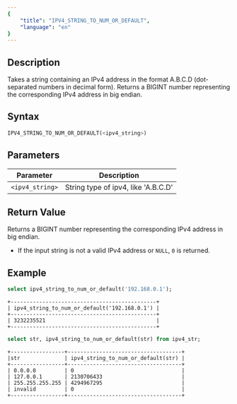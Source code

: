 ```yaml
---
{
    "title": "IPV4_STRING_TO_NUM_OR_DEFAULT",
    "language": "en"
}
---
```


<!-- 
Licensed to the Apache Software Foundation (ASF) under one
or more contributor license agreements.  See the NOTICE file
distributed with this work for additional information
regarding copyright ownership.  The ASF licenses this file
to you under the Apache License, Version 2.0 (the
"License"); you may not use this file except in compliance
with the License.  You may obtain a copy of the License at
  http://www.apache.org/licenses/LICENSE-2.0
Unless required by applicable law or agreed to in writing,
software distributed under the License is distributed on an
"AS IS" BASIS, WITHOUT WARRANTIES OR CONDITIONS OF ANY
KIND, either express or implied.  See the License for the
specific language governing permissions and limitations
under the License.
-->

## Description
Takes a string containing an IPv4 address in the format A.B.C.D (dot-separated numbers in decimal form). Returns a BIGINT number representing the corresponding IPv4 address in big endian.

## Syntax
```sql
IPV4_STRING_TO_NUM_OR_DEFAULT(<ipv4_string>)
```

## Parameters
| Parameter | Description                                      |
|-----------|--------------------------------------------------|
| `<ipv4_string>`      | String type of ipv4, like 'A.B.C.D'  |


## Return Value
Returns a BIGINT number representing the corresponding IPv4 address in big endian.
- If the input string is not a valid IPv4 address or `NULL`, `0` is returned.

## Example
```sql
select ipv4_string_to_num_or_default('192.168.0.1');
```
```text
+----------------------------------------------+ 
| ipv4_string_to_num_or_default('192.168.0.1') | 
+----------------------------------------------+ 
| 3232235521                                   | 
+----------------------------------------------+ 
```

```sql
select str, ipv4_string_to_num_or_default(str) from ipv4_str; 
```
```text
+-----------------+------------------------------------+ 
|str              | ipv4_string_to_num_or_default(str) | 
+-----------------+------------------------------------+ 
| 0.0.0.0         | 0                                  | 
| 127.0.0.1       | 2130706433                         | 
| 255.255.255.255 | 4294967295                         | 
| invalid         | 0                                  | 
+-----------------+------------------------------------+ 
```
